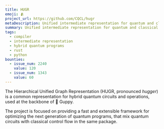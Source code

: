 ```yaml
---
title: HUGR
emoji: 🫂
project_url: https://github.com/CQCL/hugr
metaDescription: Unified intermediate representation for quantum and classical programs.
summary: Unified intermediate representation for quantum and classical programs
tags:
  - compiler
  - intermediate representation
  - hybrid quantum programs
  - rust
  - python
bounties:
  - issue_num: 2240
    value: 120
  - issue_num: 1343
    value: 60
---
```


The Hierarchical Unified Graph Representation (HUGR, pronounced _hugger_) is a common representation for hybrid quantum circuits and operations, used at the backbone of 🐠 Guppy.

The project is focused on providing a fast and extensible framework for optimizing the next generation of quantum programs, that mix quantum circuits with classical control flow in the same package.
